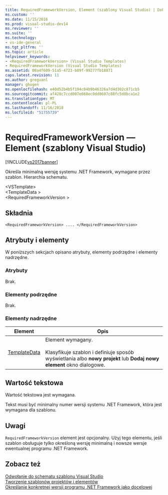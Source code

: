 ```yaml
---
title: RequiredFrameworkVersion, Element (szablony Visual Studio) | Dokumentacja firmy Microsoft
ms.custom: ''
ms.date: 11/15/2016
ms.prod: visual-studio-dev14
ms.reviewer: ''
ms.suite: ''
ms.technology:
- vs-ide-general
ms.tgt_pltfrm: ''
ms.topic: article
helpviewer_keywords:
- <RequiredFrameworkVersion> (Visual Studio Templates)
- RequiredFrameworkVersion (Visual Studio Templates)
ms.assetid: 08a4f609-51a5-4723-b89f-99277fb18871
caps.latest.revision: 11
ms.author: gregvanl
manager: ghogen
ms.openlocfilehash: e40d52b4b5f194c04b9b46326a7d4d302c871cb5
ms.sourcegitcommit: af428c7ccd007e668ec0dd8697c88fc5d8bca1e2
ms.translationtype: MT
ms.contentlocale: pl-PL
ms.lasthandoff: 11/16/2018
ms.locfileid: "51755739"
---
```

# <a name="requiredframeworkversion-element-visual-studio-templates"></a>RequiredFrameworkVersion — Element (szablony Visual Studio)
[!INCLUDE[vs2017banner](../includes/vs2017banner.md)]

Określa minimalną wersję systemu .NET Framework, wymagane przez szablon. Hierarchia schematu.  
  
 \<VSTemplate>  
 \<TemplateData >  
 \<RequiredFrameworkVersion >  
  
## <a name="syntax"></a>Składnia  
  
```  
<RequiredFrameworkVersion> .... </RequiredFrameworkVersion>  
```  
  
## <a name="attributes-and-elements"></a>Atrybuty i elementy  
 W poniższych sekcjach opisano atrybuty, elementy podrzędne i elementy nadrzędne.  
  
### <a name="attributes"></a>Atrybuty  
 Brak.  
  
### <a name="child-elements"></a>Elementy podrzędne  
 Brak.  
  
### <a name="parent-elements"></a>Elementy nadrzędne  
  
|Element|Opis|  
|-------------|-----------------|  
|[TemplateData](../extensibility/templatedata-element-visual-studio-templates.md)|Element wymagany.<br /><br /> Klasyfikuje szablon i definiuje sposób wyświetlania albo **nowy projekt** lub **Dodaj nowy element** okno dialogowe.|  
  
## <a name="text-value"></a>Wartość tekstowa  
 Wartość tekstowa jest wymagana.  
  
 Tekst musi być minimalny numer wersji systemu .NET Framework, która jest wymagana dla szablonu.  
  
## <a name="remarks"></a>Uwagi  
 `RequiredFrameworkVersion` element jest opcjonalny. Użyj tego elementu, jeśli szablon obsługuje tylko określoną wersję minimalną i nowsze wersje ewentualnej programu .NET Framework.  
  
## <a name="see-also"></a>Zobacz też  
 [Odwołanie do schematu szablonu Visual Studio](../extensibility/visual-studio-template-schema-reference.md)   
 [Tworzenie szablonów projektów i elementów](../ide/creating-project-and-item-templates.md)   
 [Określanie konkretnej wersji programu .NET Framework jako docelowej](../ide/targeting-a-specific-dotnet-framework-version.md)

